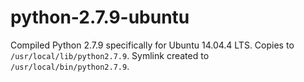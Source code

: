 # python-2.7.9-ubuntu

Compiled Python 2.7.9 specifically for Ubuntu 14.04.4 LTS. Copies to `/usr/local/lib/python2.7.9`. Symlink created to `/usr/local/bin/python2.7.9`.  
